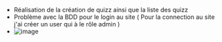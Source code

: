 - Réalisation de la création de quizz ainsi que la liste des quizz
- Problème avec la BDD pour le login au site ( Pour la connection au site j'ai créer un user qui à le rôle admin )
- ![image](https://github.com/user-attachments/assets/1dc5654e-1c09-4d9a-a78e-934311f0e873)
